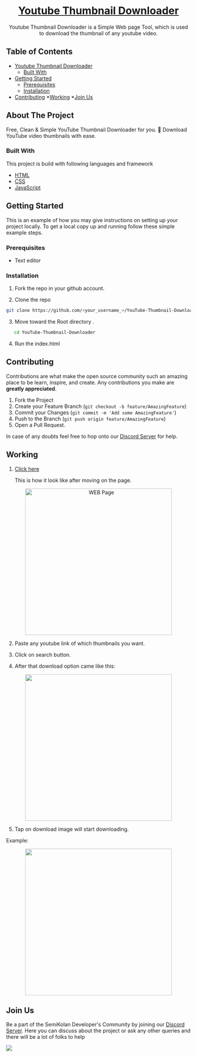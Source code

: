 <h1 align="center"><a href="https://semikolan-co.github.io/YouTube-Thumbnail-Downloader">Youtube Thumbnail Downloader</a></h1>

  <p align="center">
    Youtube Thumbnail Downloader is a Simple Web page Tool, which is used to download the thumbnail of any youtube video.   
</p>



<!-- TABLE OF CONTENTS -->
## Table of Contents

* [Youtube Thumbnail Downloader](#about-the-project)
  * [Built With](#built-with)
* [Getting Started](#getting-started)
  * [Prerequisites](#prerequisites)
  * [Installation](#installation)
* [Contributing](#contributing)
*[Working](#working)
*[Join Us](#join-us)




<!-- ABOUT THE PROJECT -->
## About The Project

Free, Clean & Simple YouTube Thumbnail Downloader for you. 🙂 Download YouTube video thumbnails with ease. 

### Built With
This project is build with following languages and framework
* [HTML](https://html.com)
* [CSS](https://developer.mozilla.org/en-US/docs/Web/CSS)
* [JavaScript](https://www.javascript.com/)



<!-- GETTING STARTED -->
## Getting Started

This is an example of how you may give instructions on setting up your project locally.
To get a local copy up and running follow these simple example steps.

### Prerequisites
*  Text editor

### Installation
1. Fork the repo in your github account.

2. Clone the repo
```sh
git clone https://github.com/<your_username_>/YouTube-Thumbnail-Downloader.git
```
3. Move toward the Root directory .
```sh
   cd YouTube-Thumbnail-Downloader
```
4. Run the index.html
<!-- CONTRIBUTING -->
## Contributing

Contributions are what make the open source community such an amazing place to be learn, inspire, and create. Any contributions you make are **greatly appreciated**.

1. Fork the Project
2. Create your Feature Branch (`git checkout -b feature/AmazingFeature`)
3. Commit your Changes (`git commit -m 'Add some AmazingFeature'`)
4. Push to the Branch (`git push origin feature/AmazingFeature`)
5. Open a Pull Request.

In case of any doubts feel free to hop onto our [Discord Server](https://discord.semikolan.co) for help.

<!--Working-->
## Working 

1. [Click here]( https://semikolan-co.github.io/YouTube-Thumbnail-Downloader/)

    This is how it look like after moving on the page.
<p align="center">
  <img src="assets/img/Webpage1.png" width="400" title="WEB Page">
</p>

2. Paste any youtube link of which thumbnails you want.

3. Click on search button.

4. After that download option came like this:
<p align="center">
  <img src="assets/img/try 2.png" width="400">
</p>

5. Tap on download image will start downloading.

Example:
<p align="center">
  <img src="assets/img/Final.png" width="400">
</p>

## Join Us

Be a part of the SemiKolan Developer's Community by joining our [Discord Server](https://discord.semikolan.co). Here you can discuss about the project or ask any other queries and there will be a lot of folks to help

[![](https://img.shields.io/discord/849036512045039637?color=5865F2&logo=Discord&style=flat-square)](https://discord.semikolan.co)


